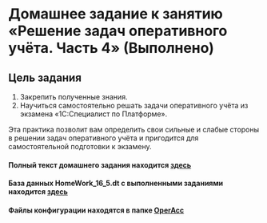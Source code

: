 # Домашнее задание к занятию «Решение задач оперативного учёта. Часть 4» (Выполнено)

## Цель задания

1. Закрепить полученные знания.
2. Научиться самостоятельно решать задачи оперативного учёта из экзамена «1С:Специалист по Платформе».

Эта практика позволит вам определить свои сильные и слабые стороны в решении задач оперативного учёта и пригодится для самостоятельной подготовки к экзамену.

#### Полный текст домашнего задания находится [здесь](https://github.com/ObzhigalovSV/Netology_OperationalAccounting/blob/main/homework-16-5.md)
#### База данных HomeWork_16_5.dt с выполненными заданиями находится [здесь](https://github.com/ObzhigalovSV/Netology_OperationalAccounting/blob/main/HomeWork_16_5.dt)
#### Файлы конфигурации находятся в папке [OperAcc](https://github.com/ObzhigalovSV/Netology_OperationalAccounting/tree/main/OperAcc)
